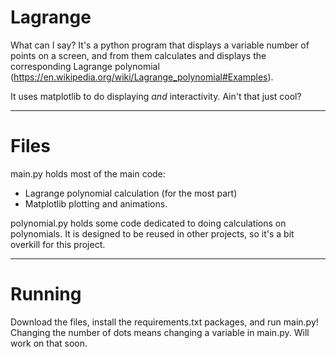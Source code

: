 # Lagrange

What can I say?
It's a python program that displays a variable number of points on a screen,
and from them calculates and displays the corresponding Lagrange polynomial (https://en.wikipedia.org/wiki/Lagrange_polynomial#Examples).

It uses matplotlib to do displaying *and* interactivity.
Ain't that just cool?

---

# Files

main.py holds most of the main code:
 - Lagrange polynomial calculation (for the most part)
 - Matplotlib plotting and animations.
 
polynomial.py holds some code dedicated to doing calculations on polynomials.
It is designed to be reused in other projects, so it's a bit overkill for this project.

---

# Running

Download the files, install the requirements.txt packages, and run main.py!
Changing the number of dots means changing a variable in main.py. 
Will work on that soon.